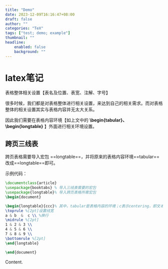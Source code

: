 ```yaml
---
title: "Demo"
date: 2023-12-09T16:16:47+08:00
draft: false
author: ""
categories: "TeX"
tags: ["test; demo; example"]
thumbnail: ""
headline: 
    enabled: false
    background: ""
---
```


# latex笔记

表格整体相关设置【表名及位置、表宽、注解、字号】

很多时候，我们都是对表格整体进行相关设置，来达到自己的相关需求。而对表格整体的相关设置其实与表格内容并无太大关系。

因此我们需要在表格内容环境【如上文中的 **\begin{tabular}、\begin{longtable}** 】外面进行相关环境设置。

<!--more--> 

## 跨页三线表

跨页表格需要导入宏包 ==longtable==，并将原来的表格内容环境==tabular==改成==longtable==即可。

示例代码：

```tex
\documentclass{article}
\usepackage{booktabs} % 导入三线表需要的宏包
\usepackage{longtable}% 导入跨页表格所需宏包
\begin{document}

\begin{longtable}{ccc}% 其中，tabular是表格内容的环境；c表示centering，即文本格式居中；c的个数代表列的个数
\toprule %[2pt]设置线宽     
a & b  &  c \\ %换行
\midrule %[2pt]  
1 & 2 & 3 \\
4 & 5 & 6 \\
7 & 8 & 9 \\
\bottomrule %[2pt]     
\end{longtable}

\end{document}
```

Content.